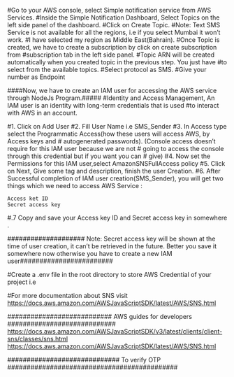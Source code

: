 #Go to your AWS console, select Simple notification service from AWS Services.
#Inside the Simple Notification Dashboard, Select Topics on the left side panel of the dashboard. #Click on Create Topic.
#Note: Text SMS Service is not available for all the regions, i.e if you select Mumbai it won’t work. #I have selected my region as Middle East(Bahrain).
#Once Topic is created, we have to create a subscription by click on create subscription from #subscription tab in the left side panel.
#Topic ARN will be created automatically when you created topic in the previous step. You just have #to select from the available topics.
#Select protocol as SMS.
#Give your number as Endpoint

####Now, we have to create an IAM user for accessing the AWS service through NodeJs Program.#####
#Identity and Access Management, An IAM user is an identity with long-term credentials that is used #to interact with AWS in an account.

#1. Click on Add User
#2. Fill User Name i.e SMS_Sender
#3. In Access type select the Programmatic Access(how these users will access AWS, by Access keys and #   autogenerated passwords). (Console access doesn’t require for this IAM user because we are not #   going to access the console through this credential but if you want you can #   give)
#4. Now set the Permissions for this IAM user,select AmazonSNSFullAccess policy
#5. Click on Next, Give some tag and description, finish the user Creation.
#6. After Successful completion of IAM user creation(SMS_Sender), you will get two things which we need to  access AWS Service :

    Access ket ID
    Secret access key

#.7 Copy and save your Access key ID and Secret access key in somewhere .

#################### Note: Secret access key will be shown at the time of user creation, it can’t be retrieved in the future. Better you save it somewhere now otherwise you have to create a new IAM user########################

#Create a .env file in the root directory to store AWS Credential of your project i.e

#For more documentation about SNS visit 
 https://docs.aws.amazon.com/AWSJavaScriptSDK/latest/AWS/SNS.html

 ###########################   AWS guides for developers ############################
 https://docs.aws.amazon.com/AWSJavaScriptSDK/v3/latest/clients/client-sns/classes/sns.html
 https://docs.aws.amazon.com/AWSJavaScriptSDK/latest/AWS/SNS.html

############################# To verify OTP ############################################
